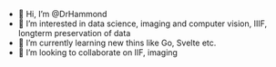 - 👋 Hi, I’m @DrHammond
- 👀 I’m interested in data science, imaging and computer vision, IIIF, longterm preservation of data
- 🌱 I’m currently learning new thins like Go, Svelte etc.
- 💞️ I’m looking to collaborate on IIF, imaging

<!---
DrHammond/DrHammond is a ✨ special ✨ repository because its `README.md` (this file) appears on your GitHub profile.
You can click the Preview link to take a look at your changes.
--->
